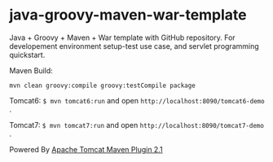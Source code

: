 java-groovy-maven-war-template
==============================

Java + Groovy + Maven + War template with GitHub repository. For developement environment setup-test use case, and servlet programming quickstart.

Maven Build:

    mvn clean groovy:compile groovy:testCompile package


Tomcat6: `$ mvn tomcat6:run`  and open `http://localhost:8090/tomcat6-demo` .

Tomcat7: `$ mvn tomcat7:run` and open `http://localhost:8090/tomcat7-demo` .

Powered By [Apache Tomcat Maven Plugin 2.1](http://tomcat.apache.org/maven-plugin-2.1/index.html)

